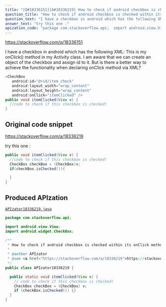 ```yaml
---
title: "[Q#18336151][A#18336219] How to check if android checkbox is checked within its onClick method (declared in XML)?"
question_title: "How to check if android checkbox is checked within its onClick method (declared in XML)?"
question_text: "I have a checkbox in android which has the following XML: This is my onClick() method in my Activity class. I am aware that we can create an object of the checkbox and assign id to it. But is there a better way to achieve the functionality when declaring onClick method via XML?"
answer_text: "try this one :"
apization_code: "package com.stackoverflow.api;  import android.view.View; import android.widget.CheckBox;  /**  * How to check if android checkbox is checked within its onClick method (declared in XML)?  *  * @author APIzator  * @see <a href=\"https://stackoverflow.com/a/18336219\">https://stackoverflow.com/a/18336219</a>  */ public class APIzator18336219 {    public static void itemClicked(View v) {     // code to check if this checkbox is checked!     CheckBox checkBox = (CheckBox) v;     if (checkBox.isChecked()) {}   } }"
---
```


https://stackoverflow.com/q/18336151

I have a checkbox in android which has the following XML:
This is my onClick() method in my Activity class.
I am aware that we can create an object of the checkbox and assign id to it. But is there a better way to achieve the functionality when declaring onClick method via XML?


```java
<CheckBox
   android:id="@+id/item_check"
   android:layout_width="wrap_content"
   android:layout_height="wrap_content"
   android:onClick="itemClicked" />
public void itemClicked(View v) {
  //code to check if this checkbox is checked!
}
```


## Original code snippet

https://stackoverflow.com/a/18336219

try this one :

```java
public void itemClicked(View v) {
  //code to check if this checkbox is checked!
  CheckBox checkBox = (CheckBox)v;
  if(checkBox.isChecked()){

  }
}
```

## Produced APIzation

[`APIzator18336219.java`](https://github.com/pasqualesalza/apization-temp-data/raw/master/apizations/java/APIzator18336219.java)

```java
package com.stackoverflow.api;

import android.view.View;
import android.widget.CheckBox;

/**
 * How to check if android checkbox is checked within its onClick method (declared in XML)?
 *
 * @author APIzator
 * @see <a href="https://stackoverflow.com/a/18336219">https://stackoverflow.com/a/18336219</a>
 */
public class APIzator18336219 {

  public static void itemClicked(View v) {
    // code to check if this checkbox is checked!
    CheckBox checkBox = (CheckBox) v;
    if (checkBox.isChecked()) {}
  }
}

```
